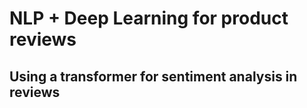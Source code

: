 # NLP + Deep Learning for product reviews

## Using a transformer for sentiment analysis in reviews
